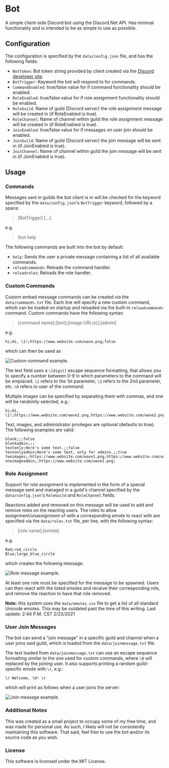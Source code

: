 # Bot

A simple client-side Discord bot using the Discord.Net API. Has minimal functionality
and is intended to be as simple to use as possible.

## Configuration

The configuration is specified by the `data/config.json` file, and has the following fields:

- `BotToken`: Bot token string provided by client created via the [Discord developer site](https://discord.com/developers/applications).
- `BotTrigger`: Keyword the bot will respond to for commands.
- `CommandEnabled`: true/false value for if command functionality should be enabled.
- `RoleEnabled`: true/false value for if role assignment functionality should be enabled.
- `RoleGuild`: Name of guild (Discord server) the role assignment message will be created in (if RoleEnabled is true).
- `RoleChannel`: Name of channel within guild the role assignment message will be created in (if RoleEnabled is true).
- `JoinEnabled`: true/false value for if messages on user join should be enabled.
- `JoinGuild`: Name of guild (Discord server) the join message will be sent in (if JoinEnabled is true).
- `JoinChannel`: Name of channel within guild the join message will be sent in (if JoinEnabled is true).

## Usage

### Commands

Messages sent in guilds the bot client is in will be checked for the keyword specified by 
the `data/config.json`'s `BotTrigger` keyword, followed by a space:

>[BotTrigger] [...]

e.g.

>!bot help

The following commands are built into the bot by default:

- `help`: Sends the user a private message containing a list of all available commands.
- `reloadcommands`: Reloads the command handler.
- `reloadroles`: Reloads the role handler.

### Custom Commands

Custom embed message commands can be created via the `data/commands.txt` file. Each line
will specify a new custom command, which can be loaded on startup and reloaded via the
built-in `reloadcommands` command. Custom commands have the following syntax:

>[command name];[text];[image URL(s)];[admin]

e.g.

	hi;Hi, \1!;https://www.website.com/wave.png;false

which can then be used as

![Custom command example.](https://i.imgur.com/qZhsXpD.png)

The text field uses a `\[digit]` escape sequence formatting, that allows you to specify a number 
between 0-9 in which parameters to the command will be emplaced. `\1` refers to the 1st 
parameter, `\2` refers to the 2nd parameter, etc. `\0` refers to user of the command.

Multiple images can be specified by separating them with commas, and one will be randomly
selected, e.g.:

	hi;Hi, \1!;https://www.website.com/wave1.png,https://www.website.com/wave2.png;false

Text, images, and administrator privileges are optional (defaults to true). The following examples are valid:

	blank;;;false
	blankadmin;;;
	textonly;Here's some text.;;false
	textonlyadmin;Here's some text, only for admins.;;true
	twoimages;;https://www.website.com/wave1.png,https://www.website.com/wave2.png;false
	oneimageadmin;;https://www.website.com/wave1.png;

### Role Assignment

Support for role assignment is implemented in the form of a special message sent and managed
in a guild's channel specified by the `data/config.json`'s `RoleGuild` and `RoleChannel`
fields.

Reactions added and removed on this message will be used to add and remove roles on the reacting
users. The roles to allow assignment/unassignment of with a corresponding emote to react
with are specified via the `data/roles.txt` file, per line, with the following syntax:

>[role name];[emote]

e.g.

	Red;red_circle
	Blue;large_blue_circle

which creates the following message:

![Role message example.](https://i.imgur.com/dOEKQHT.png)

At least one role must be specified for the message to be spawned. Users can then react with the
listed emotes and receive their corresponding role, and remove the reaction to have that role removed.

**Note:** this system uses the `data/emotes.csv` file to get a list of all standard Unicode
emotes. This may be outdated past the time of this writing. Last update: 2:44 P.M. CST 2/23/2021

### User Join Messages

The bot can send a "join message" in a specific guild and channel when a user joins said guild, which
is loaded from the `data/joinmessage.txt` file.

The text loaded from `data/joinmessage.txt` can use an escape sequence formatting similar to the one 
used for custom commands, where `\0` will replaced by the joining user. It also supports printing a
random guild-specific emote with `\r`, e.g.:

	\r Welcome, \0! \r
	
which will print as follows when a user joins the server:

![Join message example.](https://i.imgur.com/cqwUuIR.png)

### Additional Notes

This was created as a small project to occupy some of my free time, and was made for personal use. 
As such, I likely will not be consistently maintaining this software. That said, feel free to use
the bot and/or its source code as you wish.

### License

This software is licensed under the MIT License.
